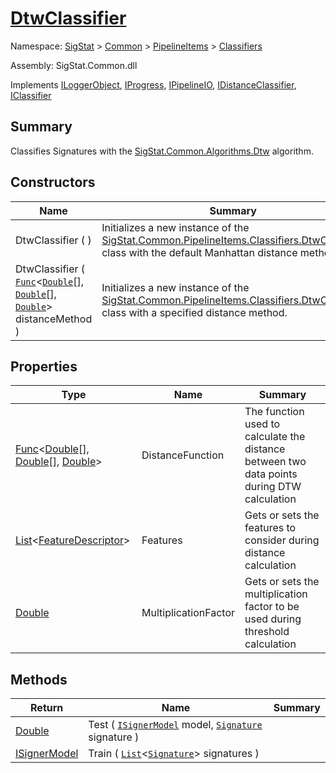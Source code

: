 # [DtwClassifier](./DtwClassifier.md)

Namespace: [SigStat]() > [Common](./../../README.md) > [PipelineItems]() > [Classifiers](./README.md)

Assembly: SigStat.Common.dll

Implements [ILoggerObject](./../../ILoggerObject.md), [IProgress](./../../Helpers/IProgress.md), [IPipelineIO](./../../Pipeline/IPipelineIO.md), [IDistanceClassifier](./../../Pipeline/IDistanceClassifier.md), [IClassifier](./../../Pipeline/IClassifier.md)

## Summary
Classifies Signatures with the [SigStat.Common.Algorithms.Dtw](./Common/../Algorithms/Dtw.md) algorithm.

## Constructors

| Name | Summary | 
| --- | --- | 
| DtwClassifier (  ) | Initializes a new instance of the [SigStat.Common.PipelineItems.Classifiers.DtwClassifier]() class with the default Manhattan distance method. | 
| DtwClassifier ( [`Func`](https://docs.microsoft.com/en-us/dotnet/api/System.Func-3)\<[`Double`](https://docs.microsoft.com/en-us/dotnet/api/System.Double)[], [`Double`](https://docs.microsoft.com/en-us/dotnet/api/System.Double)[], [`Double`](https://docs.microsoft.com/en-us/dotnet/api/System.Double)> distanceMethod ) | Initializes a new instance of the [SigStat.Common.PipelineItems.Classifiers.DtwClassifier]() class with a specified distance method. | 


## Properties

| Type | Name | Summary | 
| --- | --- | --- | 
| [Func](https://docs.microsoft.com/en-us/dotnet/api/System.Func-3)\<[Double](https://docs.microsoft.com/en-us/dotnet/api/System.Double)[], [Double](https://docs.microsoft.com/en-us/dotnet/api/System.Double)[], [Double](https://docs.microsoft.com/en-us/dotnet/api/System.Double)> | DistanceFunction | The function used to calculate the distance between two data points during DTW calculation | 
| [List](https://docs.microsoft.com/en-us/dotnet/api/System.Collections.Generic.List-1)\<[FeatureDescriptor](./../../FeatureDescriptor.md)> | Features | Gets or sets the features to consider during distance calculation | 
| [Double](https://docs.microsoft.com/en-us/dotnet/api/System.Double) | MultiplicationFactor | Gets or sets the multiplication factor to be used during threshold calculation | 


## Methods

| Return | Name | Summary | 
| --- | --- | --- | 
| [Double](https://docs.microsoft.com/en-us/dotnet/api/System.Double) | Test ( [`ISignerModel`](./../../Pipeline/ISignerModel.md) model, [`Signature`](./../../Signature.md) signature ) |  | 
| [ISignerModel](./../../Pipeline/ISignerModel.md) | Train ( [`List`](https://docs.microsoft.com/en-us/dotnet/api/System.Collections.Generic.List-1)\<[`Signature`](./../../Signature.md)> signatures ) |  | 


